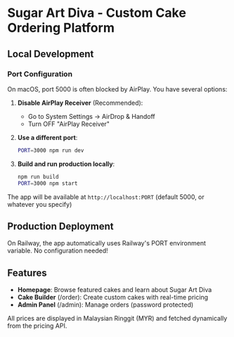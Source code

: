 # Sugar Art Diva - Custom Cake Ordering Platform

## Local Development

### Port Configuration
On macOS, port 5000 is often blocked by AirPlay. You have several options:

1. **Disable AirPlay Receiver** (Recommended):
   - Go to System Settings → AirDrop & Handoff
   - Turn OFF "AirPlay Receiver"

2. **Use a different port**:
   ```bash
   PORT=3000 npm run dev
   ```

3. **Build and run production locally**:
   ```bash
   npm run build
   PORT=3000 npm start
   ```

The app will be available at `http://localhost:PORT` (default 5000, or whatever you specify)

## Production Deployment

On Railway, the app automatically uses Railway's PORT environment variable. No configuration needed!

## Features

- **Homepage**: Browse featured cakes and learn about Sugar Art Diva
- **Cake Builder** (/order): Create custom cakes with real-time pricing
- **Admin Panel** (/admin): Manage orders (password protected)

All prices are displayed in Malaysian Ringgit (MYR) and fetched dynamically from the pricing API.
